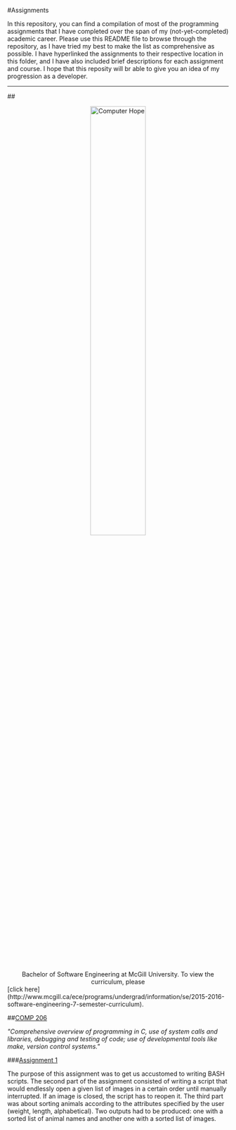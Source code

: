 #Assignments 

In this repository, you can find a compilation of most of the programming assignments that I have completed over the span of my (not-yet-completed) academic career. Please use this README file to browse through the repository, as I have tried my best to make the list as comprehensive as possible. I have hyperlinked the assignments to their respective location in this folder, and I have also included brief descriptions for each assignment and course. I hope that this reposity will br able to give you an idea of my progression as a developer.   


___

##<div align="center"><img src="http://royalvictoria.mcgill.ca/wp-content/uploads/2014/02/logo_video.png"  width="50%" height="50%" alt="Computer Hope"></div>

<div align="center">Bachelor of Software Engineering at McGill University. To view the curriculum, please</div> [click here](http://www.mcgill.ca/ece/programs/undergrad/information/se/2015-2016-software-engineering-7-semester-curriculum). 

##[COMP 206](http://www.cs.mcgill.ca/~cs206/)

<i>"Comprehensive overview of programming in C, use of system calls and libraries, debugging and testing of code; use of developmental tools like make, version control systems."</i> 

###[Assignment 1](https://github.com/alexboii/Assignments/tree/master/McGill%20University/COMP%20206%20-%20Intro%20to%20Software%20Systems/Assignment%201) 

The purpose of this assignment was to get us accustomed to writing BASH scripts. The second part of the assignment consisted of writing a script that would endlessly open a given list of images in a certain order until manually interrupted. If an image is closed, the script has to reopen it. The third part was about sorting animals according to the attributes specified by the user (weight, length, alphabetical). Two outputs had to be produced: one with a sorted list of animal names and another one with a sorted list of images. 
